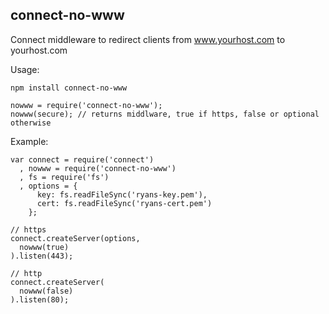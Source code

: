 connect-no-www
--------------

Connect middleware to redirect clients from www.yourhost.com to yourhost.com

Usage:

    npm install connect-no-www

    nowww = require('connect-no-www');
    nowww(secure); // returns middlware, true if https, false or optional otherwise
    
Example:

    var connect = require('connect')
      , nowww = require('connect-no-www')
      , fs = require('fs')
      , options = {
          key: fs.readFileSync('ryans-key.pem'),
          cert: fs.readFileSync('ryans-cert.pem')
        };

    // https
    connect.createServer(options, 
      nowww(true)
    ).listen(443);

    // http
    connect.createServer(
      nowww(false)
    ).listen(80);
